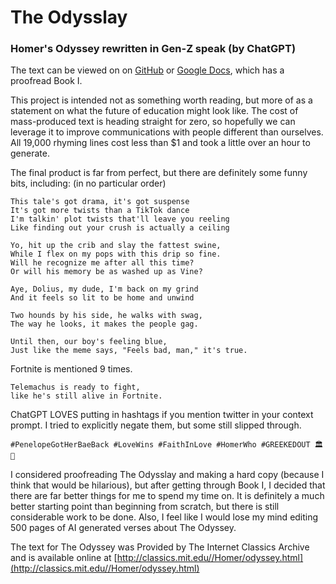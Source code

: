 # The Odysslay
### Homer's Odyssey rewritten in Gen-Z speak (by ChatGPT)

The text can be viewed on on [GitHub](https://github.com/hardchaos/odysslay/blob/master/odysslay.txt) or [Google Docs](https://docs.google.com/document/d/1eFDktTd9upkeeb21CR81_jIS-BcPYF4go_QovWKZXF4/edit?usp=sharing), which has a proofread Book I.

This project is intended not as something worth reading, but more of as a statement on what the future of education might look like. The cost of mass-produced text is heading straight for zero, so hopefully we can leverage it to improve communications with people different than ourselves. All 19,000 rhyming lines cost less than $1 and took a little over an hour to generate.

The final product is far from perfect, but there are definitely some funny bits, including: (in no particular order)
```
This tale's got drama, it's got suspense
It's got more twists than a TikTok dance
I'm talkin' plot twists that'll leave you reeling
Like finding out your crush is actually a ceiling
```
```
Yo, hit up the crib and slay the fattest swine,
While I flex on my pops with this drip so fine.
Will he recognize me after all this time?
Or will his memory be as washed up as Vine?
```
```
Aye, Dolius, my dude, I'm back on my grind
And it feels so lit to be home and unwind
```
```
Two hounds by his side, he walks with swag,
The way he looks, it makes the people gag.
```
```
Until then, our boy's feeling blue,
Just like the meme says, "Feels bad, man," it's true.
```

Fortnite is mentioned 9 times.
```
Telemachus is ready to fight,
like he's still alive in Fortnite.
```

ChatGPT LOVES putting in hashtags if you mention twitter in your context prompt. I tried to explicitly negate them, but some still slipped through.
```
#PenelopeGotHerBaeBack #LoveWins #FaithInLove #HomerWho #GREEKEDOUT 🏛️🌊
```

I considered proofreading The Odysslay and making a hard copy (because I think that would be hilarious), but after getting through Book I, I decided that there are far better things for me to spend my time on. It is definitely a much better starting point than beginning from scratch, but there is still considerable work to be done. Also, I feel like I would lose my mind editing 500 pages of AI generated verses about The Odyssey. 

The text for The Odyssey was Provided by The Internet Classics Archive and is available online at [http://classics.mit.edu//Homer/odyssey.html](http://classics.mit.edu//Homer/odyssey.html)
